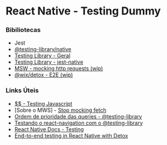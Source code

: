 # React Native - Testing Dummy

### Bibiliotecas
* Jest
* [@testing-library/native](https://callstack.github.io/react-native-testing-library/)
* [Testing Library - Geral](https://testing-library.com/docs/)
* [Testing Library - jest-native](https://testing-library.com/docs/ecosystem-jest-native)
* [MSW - mocking http requests (wip)](https://mswjs.io/)
* [@wix/detox - E2E (wip)](https://github.com/wix/detox/)

### Links Úteis

* [$$ - Testing Javascript](https://testingjavascript.com/)
* [Sobre o MWS] - [Stop mocking fetch](https://kentcdodds.com/blog/stop-mocking-fetch)
* [Ordem de prioridade das queries - @testing-library](https://callstack.github.io/react-native-testing-library/docs/how-should-i-query)
* [Testando o react-navigation com o @testing-library](https://callstack.github.io/react-native-testing-library/docs/react-navigation)
* [React Native Docs - Testing](https://reactnative.dev/docs/testing-overview)
* [End-to-end testing in React Native with Detox](https://blog.logrocket.com/end-to-end-testing-in-react-native-with-detox/)

